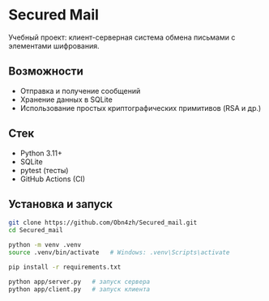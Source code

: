 # Secured Mail

Учебный проект: клиент-серверная система обмена письмами с элементами шифрования.

## Возможности
- Отправка и получение сообщений
- Хранение данных в SQLite
- Использование простых криптографических примитивов (RSA и др.)

## Стек
- Python 3.11+
- SQLite
- pytest (тесты)
- GitHub Actions (CI)

## Установка и запуск
```bash
git clone https://github.com/Obn4zh/Secured_mail.git
cd Secured_mail

python -m venv .venv
source .venv/bin/activate   # Windows: .venv\Scripts\activate

pip install -r requirements.txt

python app/server.py   # запуск сервера
python app/client.py   # запуск клиента

